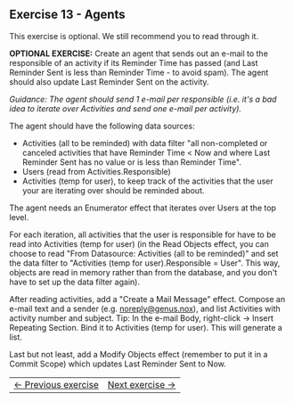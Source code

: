 ## Exercise 13 - Agents

This exercise is optional. We still recommend you to read through it. 

**OPTIONAL EXERCISE:** Create an agent that sends out an e-mail to the responsible of an activity if its Reminder Time has passed (and Last Reminder Sent is less than Reminder Time - to avoid spam). The agent should also update Last Reminder Sent on the activity. 

*Guidance: The agent should send 1 e-mail per responsible (i.e. it's a bad idea to iterate over Activities and send one e-mail per activity).*

The agent should have the following data sources:
  * Activities (all to be reminded) with data filter "all non-completed or canceled activities that have Reminder Time < Now and where Last Reminder Sent has no value or is less than Reminder Time".
  * Users (read from Activities.Responsible)
  * Activities (temp for user), to keep track of the activities that the user your are iterating over should be reminded about.
  
The agent needs an Enumerator effect that iterates over Users at the top level. 

For each iteration, all activities that the user is responsible for have to be read into Activities (temp for user) (in the Read Objects effect, you can choose to read "From Datasource: Activities (all to be reminded)" and set the data filter to "Activities (temp for user).Responsible = User". This way, objects are read in memory rather than from the database, and you don't have to set up the data filter again).
 
After reading activities, add a "Create a Mail Message" effect. Compose an e-mail text and a sender (e.g. noreply@genus.nox), and list Activities with activity number and subject. Tip: In the e-mail Body, right-click -> Insert Repeating Section. Bind it to Activities (temp for user). This will generate a list. 

Last but not least, add a Modify Objects effect (remember to put it in a Commit Scope) which updates Last Reminder Sent to Now.


<table>
   <tr><td><a href="exercise-12.md"><- Previous exercise</a></td><td align="right"><a href="exercise-14.md">Next exercise -></a></td></tr>
</table>